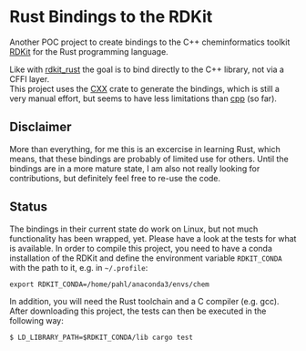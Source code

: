 # Rust Bindings to the RDKit

Another POC project to create bindings to the C++ cheminformatics toolkit [RDKit](http://rdkit.org/) for the Rust programming language.

Like with [rdkit_rust](https://github.com/apahl/rdkit_rust) the goal is to bind directly to the C++ library, not via a CFFI layer.  
This project uses the [CXX](https://github.com/dtolnay/cxx) crate to generate the bindings, which is still a very manual effort, but seems to have less limitations than [cpp](https://github.com/mystor/rust-cpp) (so far).

## Disclaimer

More than everything, for me this is an excercise in learning Rust, which means, that these bindings are probably of limited use for others. Until the bindings are in a more mature state, I am also not really looking for contributions, but definitely feel free to re-use the code.

## Status

The bindings in their current state do work on Linux, but not much functionality has been wrapped, yet. Please have a look at the tests for what is available.
In order to compile this project, you need to have a conda installation of the RDKit and define the environment variable `RDKIT_CONDA` with the path to it, e.g. in `~/.profile`:

    export RDKIT_CONDA=/home/pahl/anaconda3/envs/chem

In addition, you will need the Rust toolchain and a C compiler (e.g. gcc).
After downloading this project, the tests can then be executed in the following way:

    $ LD_LIBRARY_PATH=$RDKIT_CONDA/lib cargo test
